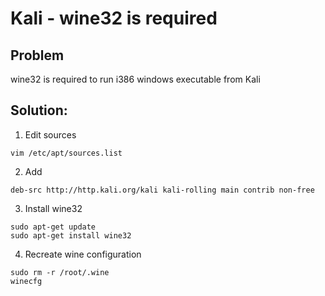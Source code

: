 # Kali - wine32 is required

## Problem 

wine32 is required to run i386 windows executable from Kali

## Solution:
1. Edit sources 
```
vim /etc/apt/sources.list
```
2. Add 
```
deb-src http://http.kali.org/kali kali-rolling main contrib non-free
```
3. Install wine32

```
sudo apt-get update
sudo apt-get install wine32
```

4. Recreate wine configuration

```
sudo rm -r /root/.wine
winecfg
```
